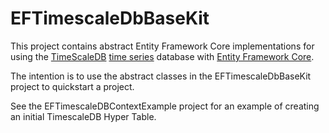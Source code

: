 ﻿EFTimescaleDbBaseKit
=====================
This project contains abstract Entity Framework Core implementations for using the [TimeScaleDB](https://www.timescale.com) [time series](https://en.wikipedia.org/wiki/Time_series_database) database with [Entity Framework Core](https://docs.microsoft.com/en-us/ef/core/).

The intention is to use the abstract classes in the EFTimescaleDbBaseKit project to quickstart a project.

See the EFTimescaleDBContextExample project for an example of creating an initial TimescaleDB Hyper Table.
